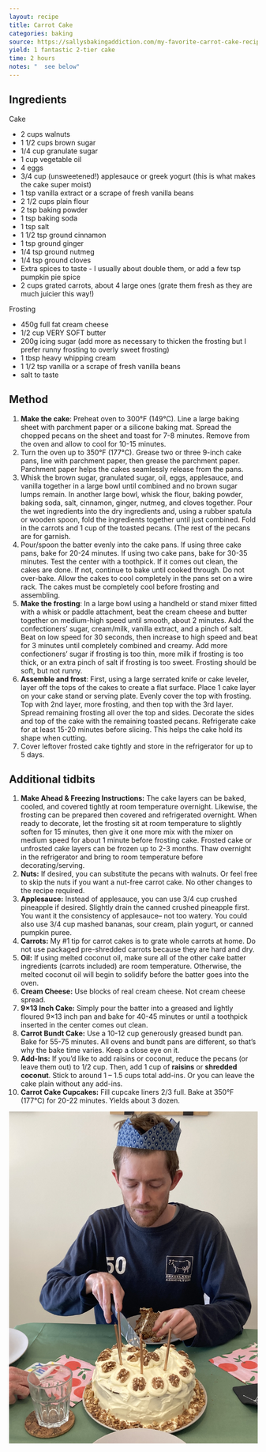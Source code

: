 ```yaml
---
layout: recipe
title: Carrot Cake
categories: baking
source: https://sallysbakingaddiction.com/my-favorite-carrot-cake-recipe/
yield: 1 fantastic 2-tier cake
time: 2 hours
notes: "  see below"
---
```

## Ingredients

Cake

* 2 cups walnuts
* 1 1/2 cups brown sugar
* 1/4 cup granulate sugar
* 1 cup vegetable oil
* 4 eggs
* 3/4 cup (unsweetened!) applesauce or greek yogurt (this is what makes the cake super moist)
* 1 tsp vanilla extract or a scrape of fresh vanilla beans
* 2 1/2 cups plain flour
* 2 tsp baking powder
* 1 tsp baking soda
* 1 tsp salt
* 1 1/2 tsp ground cinnamon
* 1 tsp ground ginger
* 1/4 tsp ground nutmeg
* 1/4 tsp ground cloves
* Extra spices to taste - I usually about double them, or add a few tsp pumpkin pie spice
* 2 cups grated carrots, about 4 large ones (grate them fresh as they are much juicier this way!)

Frosting

* 450g full fat cream cheese
* 1/2 cup VERY SOFT butter 
* 200g icing sugar (add more as necessary to thicken the frosting but I prefer runny frosting to overly sweet frosting)
* 1 tbsp heavy whipping cream
* 1 1/2 tsp vanilla or a scrape of fresh vanilla beans
* salt to taste

## Method

1. **Make the cake**: Preheat oven to 300°F (149°C). Line a large baking sheet with parchment paper or a silicone baking mat. Spread the chopped pecans on the sheet and toast for 7-8 minutes. Remove from the oven and allow to cool for 10-15 minutes.
2. Turn the oven up to 350°F (177°C). Grease two or three 9-inch cake pans, line with parchment paper, then grease the parchment paper. Parchment paper helps the cakes seamlessly release from the pans.
3. Whisk the brown sugar, granulated sugar, oil, eggs, applesauce, and vanilla together in a large bowl until combined and no brown sugar lumps remain. In another large bowl, whisk the flour, baking powder, baking soda, salt, cinnamon, ginger, nutmeg, and cloves together. Pour the wet ingredients into the dry ingredients and, using a rubber spatula or wooden spoon, fold the ingredients together until just combined. Fold in the carrots and 1 cup of the toasted pecans. (The rest of the pecans are for garnish.
4. Pour/spoon the batter evenly into the cake pans. If using three cake pans, bake for 20-24 minutes. If using two cake pans, bake for 30-35 minutes. Test the center with a toothpick. If it comes out clean, the cakes are done. If not, continue to bake until cooked through. Do not over-bake. Allow the cakes to cool completely in the pans set on a wire rack. The cakes must be completely cool before frosting and assembling.
5. **Make the frosting**: In a large bowl using a handheld or stand mixer fitted with a whisk or paddle attachment, beat the cream cheese and butter together on medium-high speed until smooth, about 2 minutes. Add the confectioners’ sugar, cream/milk, vanilla extract, and a pinch of salt. Beat on low speed for 30 seconds, then increase to high speed and beat for 3 minutes until completely combined and creamy. Add more confectioners’ sugar if frosting is too thin, more milk if frosting is too thick, or an extra pinch of salt if frosting is too sweet. Frosting should be soft, but not runny.
6. **Assemble and frost**: First, using a large serrated knife or cake leveler, layer off the tops of the cakes to create a flat surface. Place 1 cake layer on your cake stand or serving plate. Evenly cover the top with frosting. Top with 2nd layer, more frosting, and then top with the 3rd layer. Spread remaining frosting all over the top and sides. Decorate the sides and top of the cake with the remaining toasted pecans. Refrigerate cake for at least 15-20 minutes before slicing. This helps the cake hold its shape when cutting.
7. Cover leftover frosted cake tightly and store in the refrigerator for up to 5 days.

## Additional tidbits

1. **Make Ahead & Freezing Instructions:** The cake layers can be baked, cooled, and covered tightly at room temperature overnight. Likewise, the frosting can be prepared then covered and refrigerated overnight. When ready to decorate, let the frosting sit at room temperature to slightly soften for 15 minutes, then give it one more mix with the mixer on medium speed for about 1 minute before frosting cake. Frosted cake or unfrosted cake layers can be frozen up to 2-3 months. Thaw overnight in the refrigerator and bring to room temperature before decorating/serving.
2. **Nuts:** If desired, you can substitute the pecans with walnuts. Or feel free to skip the nuts if you want a nut-free carrot cake. No other changes to the recipe required.
3. **Applesauce:** Instead of applesauce, you can use 3/4 cup crushed pineapple if desired. Slightly drain the canned crushed pineapple first. You want it the consistency of applesauce– not too watery. You could also use 3/4 cup mashed bananas, sour cream, plain yogurt, or canned pumpkin puree.
4. **Carrots:** My #1 tip for carrot cakes is to [](https://amzn.to/2WM11NQ)grate whole carrots at home. Do not use packaged pre-shredded carrots because they are hard and dry.
5. **Oil:** If using melted coconut oil, make sure all of the other cake batter ingredients (carrots included) are room temperature. Otherwise, the melted coconut oil will begin to solidify before the batter goes into the oven.
6. **Cream Cheese:** Use blocks of real cream cheese. Not cream cheese spread.
7. **9×13 Inch Cake:** Simply pour the batter into a greased and lightly floured 9×13 inch pan and bake for 40-45 minutes or until a toothpick inserted in the center comes out clean.
8. **Carrot Bundt Cake:** Use a 10-12 cup generously greased bundt pan. Bake for 55-75 minutes. All ovens and bundt pans are different, so that’s why the bake time varies. Keep a close eye on it.
9. **Add-Ins:** If you’d like to add raisins or coconut, reduce the pecans (or leave them out) to 1/2 cup. Then, add 1 cup of **raisins** or **shredded coconut**. Stick to around 1 – 1.5 cups total add-ins. Or you can leave the cake plain without any add-ins.
10. **Carrot Cake Cupcakes:** Fill cupcake liners 2/3 full. Bake at 350°F (177°C) for 20-22 minutes. Yields about 3 dozen.

![](/images/img_9472.jpeg)